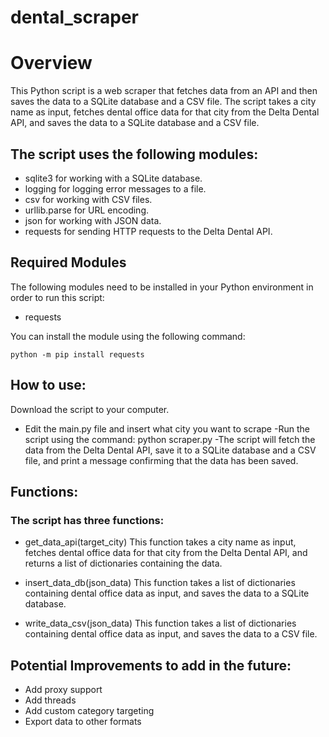 # dental_scraper

# Overview
This Python script is a web scraper that fetches data from an API and then saves the data to a SQLite database and a CSV file. The script takes a city name as input, fetches dental office data for that city from the Delta Dental API, and saves the data to a SQLite database and a CSV file.

## The script uses the following modules:

- sqlite3 for working with a SQLite database.
- logging for logging error messages to a file.
- csv for working with CSV files.
- urllib.parse for URL encoding.
- json for working with JSON data.
- requests for sending HTTP requests to the Delta Dental API.

## Required Modules

The following modules need to be installed in your Python environment in order to run this script:

- requests

You can install the module using the following command:

```python -m pip install requests```

## How to use:

Download the script to your computer.

- Edit the main.py file and insert what city you want to scrape
-Run the script using the command: python scraper.py
-The script will fetch the data from the Delta Dental API, save it to a SQLite database and a CSV file, and print a message confirming that the data has been saved.

## Functions:

### The script has three functions:

- get_data_api(target_city)
This function takes a city name as input, fetches dental office data for that city from the Delta Dental API, and returns a list of dictionaries containing the data.

- insert_data_db(json_data)
This function takes a list of dictionaries containing dental office data as input, and saves the data to a SQLite database.

- write_data_csv(json_data)
This function takes a list of dictionaries containing dental office data as input, and saves the data to a CSV file.

## Potential Improvements to add in the future:

- Add proxy support
- Add threads
- Add custom category targeting
- Export data to other formats
